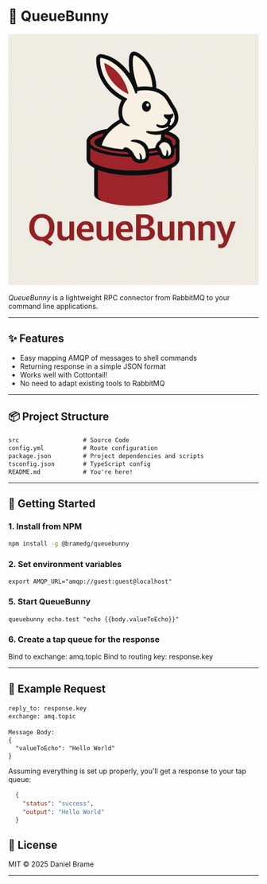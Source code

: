 # 🐇 QueueBunny

![image](./logo.png)

*QueueBunny* is a lightweight RPC connector from RabbitMQ to your command line applications.

---

## ✨ Features

- Easy mapping AMQP of messages to shell commands
- Returning response in a simple JSON format
- Works well with Cottontail!
- No need to adapt existing tools to RabbitMQ

---

## 📦 Project Structure

```
src                  # Source Code
config.yml           # Route configuration
package.json         # Project dependencies and scripts
tsconfig.json        # TypeScript config
README.md            # You're here!
```

---


## 🚀 Getting Started

### 1. Install from NPM

```bash
npm install -g @bramedg/queuebunny
```

### 2. Set environment variables

```
export AMQP_URL="amqp://guest:guest@localhost"
```

### 5. Start QueueBunny

```
queuebunny echo.test "echo {{body.valueToEcho}}"
```

### 6. Create a tap queue for the response

Bind to exchange: amq.topic
Bind to routing key: response.key

---

## 📡 Example Request

```
reply_to: response.key
exchange: amq.topic

Message Body:
{
  "valueToEcho": "Hello World"
}
```
Assuming everything is set up properly, you'll get a response to your tap queue:

```json
  { 
    "status": "success",
    "output": "Hello World" 
  }
```

## 📜 License

MIT © 2025 Daniel Brame

---



